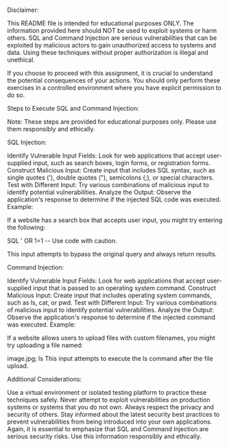 Disclaimer:

This README file is intended for educational purposes ONLY. The information provided here should NOT be used to exploit systems or harm others. SQL and Command Injection are serious vulnerabilities that can be exploited by malicious actors to gain unauthorized access to systems and data. Using these techniques without proper authorization is illegal and unethical.

If you choose to proceed with this assignment, it is crucial to understand the potential consequences of your actions. You should only perform these exercises in a controlled environment where you have explicit permission to do so.

Steps to Execute SQL and Command Injection:

Note: These steps are provided for educational purposes only. Please use them responsibly and ethically.

SQL Injection:

Identify Vulnerable Input Fields: Look for web applications that accept user-supplied input, such as search boxes, login forms, or registration forms.
Construct Malicious Input: Create input that includes SQL syntax, such as single quotes ('), double quotes ("), semicolons (;), or special characters.
Test with Different Input: Try various combinations of malicious input to identify potential vulnerabilities.
Analyze the Output: Observe the application's response to determine if the injected SQL code was executed.
Example:

If a website has a search box that accepts user input, you might try entering the following:

SQL
' OR 1=1 --
Use code with caution.

This input attempts to bypass the original query and always return results.

Command Injection:

Identify Vulnerable Input Fields: Look for web applications that accept user-supplied input that is passed to an operating system command.
Construct Malicious Input: Create input that includes operating system commands, such as ls, cat, or pwd.
Test with Different Input: Try various combinations of malicious input to identify potential vulnerabilities.
Analyze the Output: Observe the application's response to determine if the injected command was executed.
Example:

If a website allows users to upload files with custom filenames, you might try uploading a file named:

image.jpg; ls
This input attempts to execute the ls command after the file upload.

Additional Considerations:

Use a virtual environment or isolated testing platform to practice these techniques safely.
Never attempt to exploit vulnerabilities on production systems or systems that you do not own.
Always respect the privacy and security of others.
Stay informed about the latest security best practices to prevent vulnerabilities from being introduced into your own applications.
Again, it is essential to emphasize that SQL and Command Injection are serious security risks. Use this information responsibly and ethically.
